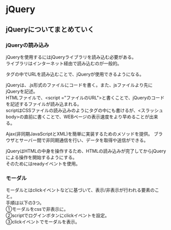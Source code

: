 # jQuery
## jQueryについてまとめていく
### jQueryの読み込み
jQueryを使用するにはjQueryライブラリを読み込む必要がある。  
ライブラリはインターネット経由で読み込むのが一般的。  
<head>タグの中でURLを読み込むことで、jQueryが使用できるようになる。  
  
jQueryは、.js形式のファイルにコードを書く。また、jsファイルより先にjQueryを記述。  
HTMLファイルで、<script  ="ファイルのURL"></script>と書くことで、jQueryのコードを記述するファイルが読み込まれる。  
scriptはCSSファイルの読み込みのように<head>タグの中にも書けるが、<スラッシュbody>の直前に書くことで、WEBページの表示速度をより早めることが出来る。  
  
Ajax(非同期JavaScriptとXML)を簡単に実装するためのメソッドを提供。
ブラウザとサーバー間で非同期通信を行い、データを取得や送信ができる。
  
jQueryはHTMLの中身を操作するため、HTMLの読み込みが完了してからjQueryによる操作を開始するようにする。  
そのためにはreadyイベントを使用。  
  
### モーダル
モーダルとはclickイベントなどに基づいて、表示/非表示が行われる要素のこと。  
手順は以下の3つ。  
①モーダルをcssで非表示に。  
②scriptでログインボタンにclickイベントを設定。  
③clickイベントでモーダルを表示。  
